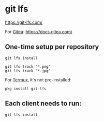 
# git lfs
https://git-lfs.com/

For [Gitea](Gitea.md): https://docs.gitea.com/

## One-time setup per repository

```
git lfs install
```

```
git lfs track "*.png"
git lfs track "*.jpg"
```

For [Termux](Termux.md), it's not pre-installed:
```
pkg install git-lfs
```

## Each client needs to run:

```
git lfs install
```
